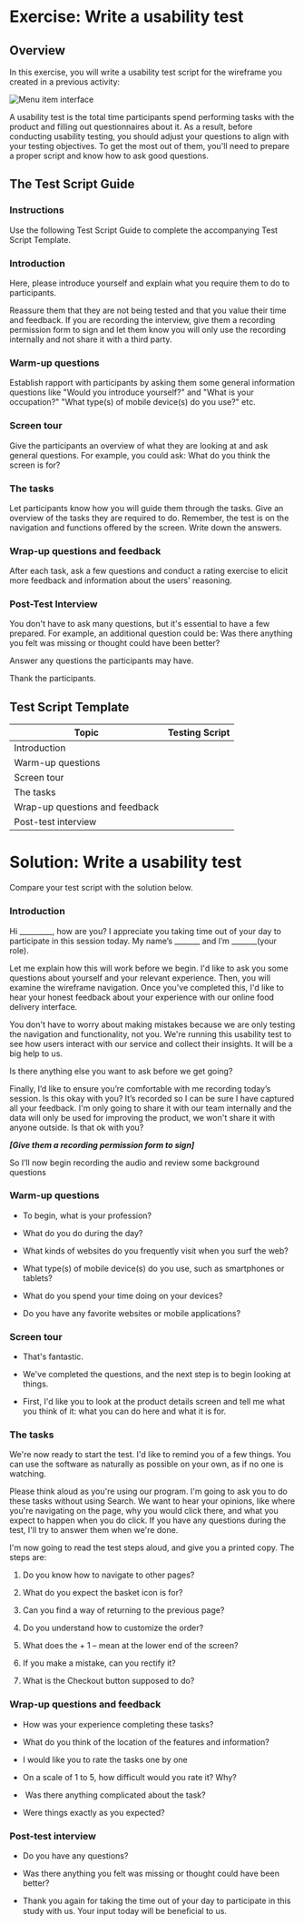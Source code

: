 Exercise: Write a usability test
================================

Overview
--------

In this exercise, you will write a usability test script for the wireframe you created in a previous activity:

![Menu item interface](https://d3c33hcgiwev3.cloudfront.net/imageAssetProxy.v1/VCf5E5loRAKn-ROZaMQCgQ_1a37f98083004f6fb6ee43e478f6c2a1_10-2x.png?expiry=1697760000000&hmac=MD2-uo84xLvvKUPa1fk22mZdRt38GDPo0UdzPQhfyxk)

A usability test is the total time participants spend performing tasks with the product and filling out questionnaires about it. As a result, before conducting usability testing, you should adjust your questions to align with your testing objectives. To get the most out of them, you'll need to prepare a proper script and know how to ask good questions.

The Test Script Guide
---------------------

### Instructions

Use the following Test Script Guide to complete the accompanying Test Script Template.

### Introduction

Here, please introduce yourself and explain what you require them to do to participants.

Reassure them that they are not being tested and that you value their time and feedback. If you are recording the interview, give them a recording permission form to sign and let them know you will only use the recording internally and not share it with a third party.

### Warm-up questions

Establish rapport with participants by asking them some general information questions like "Would you introduce yourself?" and "What is your occupation?" "What type(s) of mobile device(s) do you use?" etc.

### Screen tour

Give the participants an overview of what they are looking at and ask general questions. For example, you could ask: What do you think the screen is for?

### The tasks

Let participants know how you will guide them through the tasks. Give an overview of the tasks they are required to do. Remember, the test is on the navigation and functions offered by the screen. Write down the answers.

### Wrap-up questions and feedback

After each task, ask a few questions and conduct a rating exercise to elicit more feedback and information about the users' reasoning.

### Post-Test Interview

You don't have to ask many questions, but it's essential to have a few prepared. For example, an additional question could be: Was there anything you felt was missing or thought could have been better?

Answer any questions the participants may have.

Thank the participants.

Test Script Template
--------------------

| Topic | Testing Script |
|----- | -------|
| Introduction |  |
|Warm-up questions |  |
|Screen tour |  |
|The tasks |  |
|Wrap-up questions and feedback |  |
|Post-test interview |  |


Solution: Write a usability test
================================

Compare your test script with the solution below.

### Introduction

Hi \_\_\_\_\_\_\_\_\_, how are you? I appreciate you taking time out of your day to participate in this session today. My name’s \_\_\_\_\_\_\_ and I’m \_\_\_\_\_\_\_(your role).

Let me explain how this will work before we begin. I'd like to ask you some questions about yourself and your relevant experience. Then, you will examine the wireframe navigation. Once you've completed this, I'd like to hear your honest feedback about your experience with our online food delivery interface.

You don't have to worry about making mistakes because we are only testing the navigation and functionality, not you. We're running this usability test to see how users interact with our service and collect their insights. It will be a big help to us.

Is there anything else you want to ask before we get going?

Finally, I’d like to ensure you’re comfortable with me recording today’s session. Is this okay with you? It’s recorded so I can be sure I have captured all your feedback. I'm only going to share it with our team internally and the data will only be used for improving the product, we won't share it with anyone outside. Is that ok with you?

_**\[Give them a recording permission form to sign\]**_

So I’ll now begin recording the audio and review some background questions

### Warm-up questions

*   To begin, what is your profession?
    
*   What do you do during the day?
    
*   What kinds of websites do you frequently visit when you surf the web?
    
*   What type(s) of mobile device(s) do you use, such as smartphones or tablets?
    
*   What do you spend your time doing on your devices?
    
*   Do you have any favorite websites or mobile applications?
    

### Screen tour

*   That's fantastic.
    
*   We've completed the questions, and the next step is to begin looking at things.
    
*   First, I'd like you to look at the product details screen and tell me what you think of it: what you can do here and what it is for. 
    

### The tasks

We're now ready to start the test. I'd like to remind you of a few things. You can use the software as naturally as possible on your own, as if no one is watching.

Please think aloud as you're using our program. I'm going to ask you to do these tasks without using Search. We want to hear your opinions, like where you're navigating on the page, why you would click there, and what you expect to happen when you do click. If you have any questions during the test, I'll try to answer them when we're done.

I'm now going to read the test steps aloud, and give you a printed copy. The steps are:

1.  Do you know how to navigate to other pages?
    
2.  What do you expect the basket icon is for?
    
3.  Can you find a way of returning to the previous page?
    
4.  Do you understand how to customize the order?
    
5.  What does the + 1 – mean at the lower end of the screen?
    
6.  If you make a mistake, can you rectify it?
    
7.  What is the Checkout button supposed to do?
    

### Wrap-up questions and feedback

*   How was your experience completing these tasks?
    
*   What do you think of the location of the features and information?
    
*   I would like you to rate the tasks one by one
    
*   On a scale of 1 to 5, how difficult would you rate it? Why?
    
*    Was there anything complicated about the task?
    
*   Were things exactly as you expected?
    

### Post-test interview

*   Do you have any questions?
    
*   Was there anything you felt was missing or thought could have been better?
    
*   Thank you again for taking the time out of your day to participate in this study with us. Your input today will be beneﬁcial to us.
    
